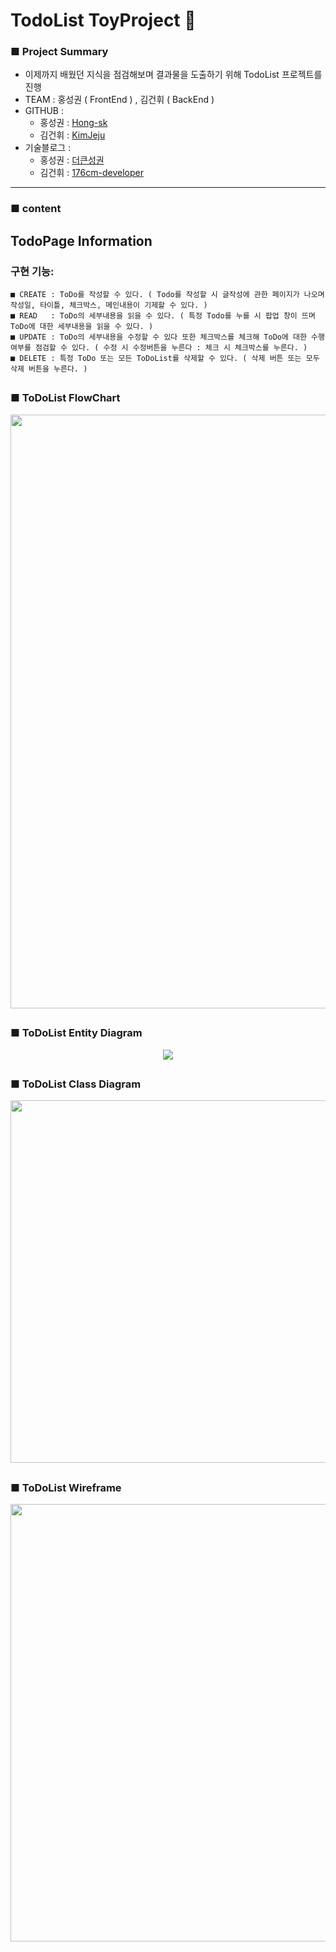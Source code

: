 # TodoList ToyProject 📒

### ■ Project Summary

 - 이제까지 배웠던 지식을 점검해보며 결과물을 도출하기 위해 TodoList 프로젝트를 진행 
 - TEAM : 홍성권 ( FrontEnd ) , 김건휘 ( BackEnd ) 
 - GITHUB : 
      - 홍성권 : [Hong-sk](https://github.com/Hong-sk) 
      - 김건휘 : [KimJeju](https://github.com/KimJeju) 
 - 기술블로그 :
      - 홍성권 : [더큰성권](https://velog.io/@sooyun9600)
      - 김건휘 : [176cm-developer](https://176cm-developer.tistory.com/)
 
 * * *
 
 ###  ■ content
 
 ##  TodoPage Information
  
 ### 구현 기능: 
    ■ CREATE : ToDo를 작성할 수 있다. ( Todo를 작성할 시 글작성에 관한 페이지가 나오며 작성일, 타이틀, 체크박스, 메인내용이 기제할 수 있다. )
    ■ READ   : ToDo의 세부내용을 읽을 수 있다. ( 특정 Todo를 누를 시 팝업 창이 뜨며 ToDo에 대한 세부내용을 읽을 수 있다. ) 
    ■ UPDATE : ToDo의 세부내용을 수정할 수 있다 또한 체크박스를 체크해 ToDo에 대한 수행여부를 점검할 수 있다. ( 수정 시 수정버튼을 누른다 : 체크 시 체크박스를 누른다. )
    ■ DELETE : 특정 ToDo 또는 모든 ToDoList를 삭제할 수 있다. ( 삭제 버튼 또는 모두삭제 버튼을 누른다. )

##
### ■ ToDoList FlowChart
<p align="center">
<img src="https://user-images.githubusercontent.com/80661467/181149287-e7f54ce1-82d1-4d8e-8dc2-4cbda8b3d5e6.png"  width="650" height="950"/>
</p>

##

### ■ ToDoList Entity Diagram
<p align="center">
<img src="https://user-images.githubusercontent.com/80661467/181187712-a6b4bc8c-1470-4188-a97b-7bacba243dcf.jpg"/>
</p>

##

### ■ ToDoList Class Diagram

<p align="center">
<img src="https://user-images.githubusercontent.com/80661467/182079841-82b5d2e2-0770-4cbc-b5eb-c6355cc1a2e6.png" width="700" height="580"/>
</p> 


##

### ■ ToDoList Wireframe
<p align="center">
<img src="https://user-images.githubusercontent.com/61141988/182169357-7f206335-c97c-4871-b313-4843862697d9.png" width = "700" />
</p>

##



